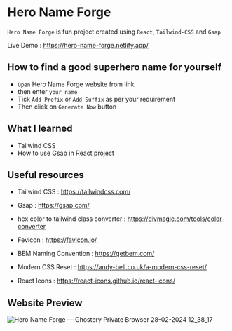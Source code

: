 # Hero Name Forge

`Hero Name Forge` is fun project created using `React`, `Tailwind-CSS` and `Gsap`

Live Demo : https://hero-name-forge.netlify.app/

## How to find a good superhero name for yourself

* `Open` Hero Name Forge website from link
* then enter `your name`
* Tick `Add Prefix` or `Add Suffix` as per your requirement
* Then click on `Generate Now` button

## What I learned 

* Tailwind CSS 
* How to use Gsap in React project

## Useful resources
* Tailwind CSS : https://tailwindcss.com/

* Gsap : https://gsap.com/

* hex color to tailwind class converter : https://divmagic.com/tools/color-converter
  
* Fevicon : https://favicon.io/ 

* BEM Naming Convention : https://getbem.com/

* Modern CSS Reset : https://andy-bell.co.uk/a-modern-css-reset/

* React Icons : https://react-icons.github.io/react-icons/


## Website Preview
![Hero Name Forge — Ghostery Private Browser 28-02-2024 12_38_17](https://github.com/MrSandeepSharma/Hero-Name-Forge/assets/142038020/88ffefdb-c78f-4e84-ae4e-61a34bfbebdc)

